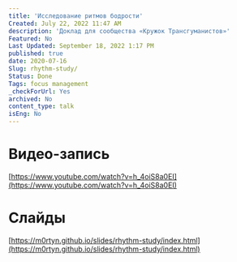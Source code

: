 ```yaml
---
title: 'Исследование ритмов бодрости'
Created: July 22, 2022 11:47 AM
description: 'Доклад для сообщества «Кружок Трансгуманистов»'
Featured: No
Last Updated: September 18, 2022 1:17 PM
published: true
date: 2020-07-16
Slug: rhythm-study/
Status: Done
Tags: focus management
_checkForUrl: Yes
archived: No
content_type: talk
isEng: No
---
```


# Видео-запись

[https://www.youtube.com/watch?v=h_4oiS8a0EI](https://www.youtube.com/watch?v=h_4oiS8a0EI)

# Слайды

[https://m0rtyn.github.io/slides/rhythm-study/index.html](https://m0rtyn.github.io/slides/rhythm-study/index.html)